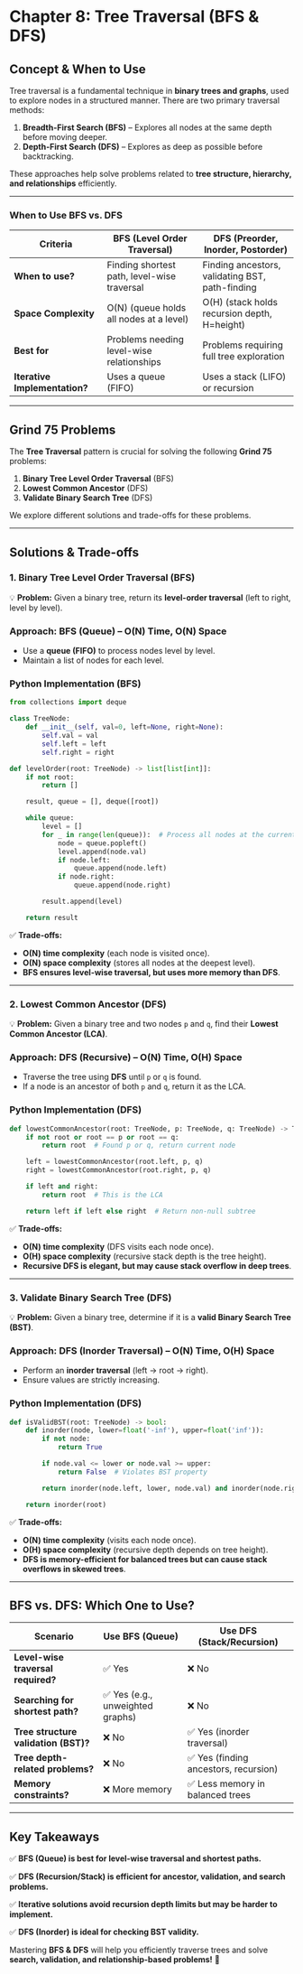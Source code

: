 # **Chapter 8: Tree Traversal (BFS & DFS)**

## **Concept & When to Use**

Tree traversal is a fundamental technique in **binary trees and graphs**, used to explore nodes in a structured manner. There are two primary traversal methods:

1. **Breadth-First Search (BFS)** – Explores all nodes at the same depth before moving deeper.
2. **Depth-First Search (DFS)** – Explores as deep as possible before backtracking.

These approaches help solve problems related to **tree structure, hierarchy, and relationships** efficiently.

---

### **When to Use BFS vs. DFS**

| **Criteria**                  | **BFS (Level Order Traversal)**             | **DFS (Preorder, Inorder, Postorder)**          |
| ----------------------------- | ------------------------------------------- | ----------------------------------------------- |
| **When to use?**              | Finding shortest path, level-wise traversal | Finding ancestors, validating BST, path-finding |
| **Space Complexity**          | O(N) (queue holds all nodes at a level)     | O(H) (stack holds recursion depth, H=height)    |
| **Best for**                  | Problems needing level-wise relationships   | Problems requiring full tree exploration        |
| **Iterative Implementation?** | Uses a queue (FIFO)                         | Uses a stack (LIFO) or recursion                |

---

## **Grind 75 Problems**

The **Tree Traversal** pattern is crucial for solving the following **Grind 75** problems:

1. **Binary Tree Level Order Traversal** (BFS)
2. **Lowest Common Ancestor** (DFS)
3. **Validate Binary Search Tree** (DFS)

We explore different solutions and trade-offs for these problems.

---

## **Solutions & Trade-offs**

### **1. Binary Tree Level Order Traversal (BFS)**

💡 **Problem:** Given a binary tree, return its **level-order traversal** (left to right, level by level).

### **Approach: BFS (Queue) – O(N) Time, O(N) Space**

- Use a **queue (FIFO)** to process nodes level by level.
- Maintain a list of nodes for each level.

### **Python Implementation (BFS)**

```python
from collections import deque

class TreeNode:
    def __init__(self, val=0, left=None, right=None):
        self.val = val
        self.left = left
        self.right = right

def levelOrder(root: TreeNode) -> list[list[int]]:
    if not root:
        return []

    result, queue = [], deque([root])

    while queue:
        level = []
        for _ in range(len(queue)):  # Process all nodes at the current level
            node = queue.popleft()
            level.append(node.val)
            if node.left:
                queue.append(node.left)
            if node.right:
                queue.append(node.right)

        result.append(level)

    return result
```

✅ **Trade-offs:**

- **O(N) time complexity** (each node is visited once).
- **O(N) space complexity** (stores all nodes at the deepest level).
- **BFS ensures level-wise traversal, but uses more memory than DFS**.

---

### **2. Lowest Common Ancestor (DFS)**

💡 **Problem:** Given a binary tree and two nodes `p` and `q`, find their **Lowest Common Ancestor (LCA)**.

### **Approach: DFS (Recursive) – O(N) Time, O(H) Space**

- Traverse the tree using **DFS** until `p` or `q` is found.
- If a node is an ancestor of both `p` and `q`, return it as the LCA.

### **Python Implementation (DFS)**

```python
def lowestCommonAncestor(root: TreeNode, p: TreeNode, q: TreeNode) -> TreeNode:
    if not root or root == p or root == q:
        return root  # Found p or q, return current node

    left = lowestCommonAncestor(root.left, p, q)
    right = lowestCommonAncestor(root.right, p, q)

    if left and right:
        return root  # This is the LCA

    return left if left else right  # Return non-null subtree
```

✅ **Trade-offs:**

- **O(N) time complexity** (DFS visits each node once).
- **O(H) space complexity** (recursive stack depth is the tree height).
- **Recursive DFS is elegant, but may cause stack overflow in deep trees**.

---

### **3. Validate Binary Search Tree (DFS)**

💡 **Problem:** Given a binary tree, determine if it is a **valid Binary Search Tree (BST)**.

### **Approach: DFS (Inorder Traversal) – O(N) Time, O(H) Space**

- Perform an **inorder traversal** (left → root → right).
- Ensure values are strictly increasing.

### **Python Implementation (DFS)**

```python
def isValidBST(root: TreeNode) -> bool:
    def inorder(node, lower=float('-inf'), upper=float('inf')):
        if not node:
            return True

        if node.val <= lower or node.val >= upper:
            return False  # Violates BST property

        return inorder(node.left, lower, node.val) and inorder(node.right, node.val, upper)

    return inorder(root)
```

✅ **Trade-offs:**

- **O(N) time complexity** (visits each node once).
- **O(H) space complexity** (recursive depth depends on tree height).
- **DFS is memory-efficient for balanced trees but can cause stack overflows in skewed trees**.

---

## **BFS vs. DFS: Which One to Use?**

| **Scenario**                         | **Use BFS (Queue)**              | **Use DFS (Stack/Recursion)**         |
| ------------------------------------ | -------------------------------- | ------------------------------------- |
| **Level-wise traversal required?**   | ✅ Yes                           | ❌ No                                 |
| **Searching for shortest path?**     | ✅ Yes (e.g., unweighted graphs) | ❌ No                                 |
| **Tree structure validation (BST)?** | ❌ No                            | ✅ Yes (inorder traversal)            |
| **Tree depth-related problems?**     | ❌ No                            | ✅ Yes (finding ancestors, recursion) |
| **Memory constraints?**              | ❌ More memory                   | ✅ Less memory in balanced trees      |

---

## **Key Takeaways**

✅ **BFS (Queue) is best for level-wise traversal and shortest paths.**

✅ **DFS (Recursion/Stack) is efficient for ancestor, validation, and search problems.**

✅ **Iterative solutions avoid recursion depth limits but may be harder to implement.**

✅ **DFS (Inorder) is ideal for checking BST validity.**

Mastering **BFS & DFS** will help you efficiently traverse trees and solve **search, validation, and relationship-based problems!** 🚀
